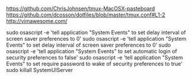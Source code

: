 https://github.com/ChrisJohnsen/tmux-MacOSX-pasteboard
https://github.com/dcosson/dotfiles/blob/master/tmux.conf#L1-2
http://vimawesome.com/

sudo osascript -e 'tell application "System Events" to set delay interval of screen saver preferences to 0'
sudo osascript -e 'tell application "System Events" to set delay interval of screen saver preferences to 0'
sudo osascript -e 'tell application "System Events" to set automatic login of security preferences to false'
sudo osascript -e 'tell application "System Events" to set require password to wake of security preferences to true'
sudo killall SystemUIServer

